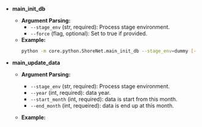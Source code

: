 - **main_init_db**
  - **Argument Parsing:**
    - `--stage_env` (str, required): Process stage environment.
    - `--force` (flag, optional): Set to true if provided.
  - **Example:**
    ```bash
    python -m core.python.ShoreNet.main_init_db --stage_env=dummy [--force]
    ```


- **main_update_data**
  - **Argument Parsing:**
    - `--stage_env` (str, required): Process stage environment.
    - `--year` (int, required): data year.
    - `--start_month` (int, required): data is start from this month.
    - `--end_month` (int, requeired): data is end up at this month. 
  
  - **Example:**
    ```bash
    
    ```

